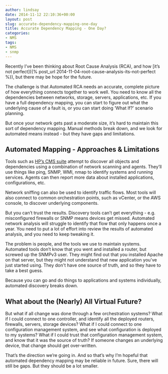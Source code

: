 ```yaml
---
author: lindsay
date: 2014-11-12 22:10:36+00:00
layout: post
slug: accurate-dependency-mapping-one-day
title: Accurate Dependency Mapping - One Day?
categories:
- NMS
tags:
- NMS
- snmp
---
```


Recently I’ve been thinking about Root Cause Analysis (RCA), and how [it’s not perfect]({% post_url 2014-11-04-root-cause-analysis-its-not-perfect %}), but there may be hope for the future.

The challenge is that Automated RCA needs an accurate, complete picture of how everything connects together to work well. You need to know all the dependencies between networks, storage, servers, applications, etc. If you have a full dependency mapping, you can start to figure out what the underlying cause of a fault is, or you can start doing ‘What If?’ scenario planning.

But once your network gets past a moderate size, it’s hard to maintain this sort of dependency mapping. Manual methods break down, and we look for automated means instead - but they have gaps and limitations.

## Automated Mapping - Approaches & Limitations

Tools such as [HP’s CMS suite](http://www8.hp.com/nz/en/software-solutions/configuration-management-system-database/) attempt to discover all objects and dependencies using a combination of network scanning and agents. They’ll use things like ping, SNMP, WMI, nmap to identify systems and running services. Agents can then report more data about installed applications, configurations, etc.

Network sniffing can also be used to identify traffic flows. Most tools will also connect to common orchestration points, such as vCenter, or the AWS console, to discover underlying components.

But you can’t trust the results. Discovery tools can’t get everything - e.g. misconfigured firewalls or SNMP means devices get missed. Automated network analysis will struggle to identify that flow that only happens once a year. You need to put a lot of effort into review the results of automated analysis, and you need to keep tweaking it.

The problem is people, and the tools we use to maintain systems. Automated tools don’t know that you went and installed a router, but screwed up the SNMPv3 user. They might find out that you installed Apache on that server, but they might not understand that new application you've just started using. They don't have one source of truth, and so they have to take a best guess.

Because you can go and do things to applications and systems individually, automated discovery breaks down.

## What about the (Nearly) All Virtual Future?

But what if all change was done through a few orchestration systems? What if I could connect to one controller, and identify all the deployed routers, firewalls, servers, storage devices? What if I could connect to one configuration management system, and see what configuration is deployed to my systems? What if I could trust that configuration management system, and know that it was the source of truth? If someone changes an underlying device, that change should get over-written.

That’s the direction we’re going in. And so that’s why I’m hopeful that automated dependency mapping may be reliable in future. Sure, there will still be gaps. But they should be a lot smaller.
